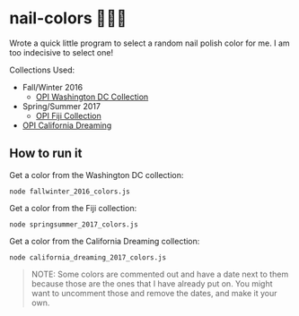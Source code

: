 # nail-colors 💅💅💅

Wrote a quick little program to select a random nail polish color for me. I am too indecisive to select one!

Collections Used:
- Fall/Winter 2016
  - [OPI Washington DC Collection](https://www.opi.com/color/collections/washington-dc)
- Spring/Summer 2017
  - [OPI Fiji Collection](https://www.opi.com/color/collections/fiji-springsummer-collection)
- [OPI California Dreaming](https://www.opi.com/color/collections/california-dreaming)

## How to run it

Get a color from the Washington DC collection:

`node fallwinter_2016_colors.js`

Get a color from the Fiji collection:

`node springsummer_2017_colors.js`

Get a color from the California Dreaming collection:

`node california_dreaming_2017_colors.js`


> NOTE: Some colors are commented out and have a date next to them because those are the ones that I have already put on. You might want to uncomment those and remove the dates, and make it your own.
